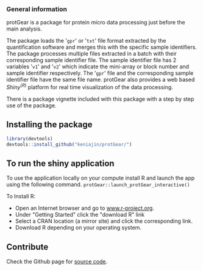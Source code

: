 ### General information
protGear is a package for protein micro data processing just before the main analysis. 

The package loads the '`gpr`' or '`txt`' file format extracted by the quantification software and merges this with the specific sample identifiers. The package processes multiple files extracted in a batch with their corresponding sample identifier file. The sample identifier file has 2 variables '`v1`' and '`v2`' which indicate the mini-array or block number and sample identifier respectively. The '`gpr`' file and the corresponding sample identifier file have the same file name.  protGear also provides a web based $Shiny^{(R)}$ platform for real time visualization of the data processing. 

There is a package vignette included with this package with a step by step use of the package. 

## Installing the package

``` r
library(devtools)
devtools::install_github("keniajin/protGear/")
```

## To run the shiny application
To use the application locally on your compute install R and launch the app using the following command. 
`protGear::launch_protGear_interactive()`

To Install R: 
 - Open an Internet browser and go to www.r-project.org. 
 - Under "Getting Started" click the "download R" link
 - Select a CRAN location (a mirror site) and click the corresponding link.
 - Download R depending on your operating system. 


## Contribute

Check the Github page for [source 
code](https://github.com/Keniajin/protGear/).